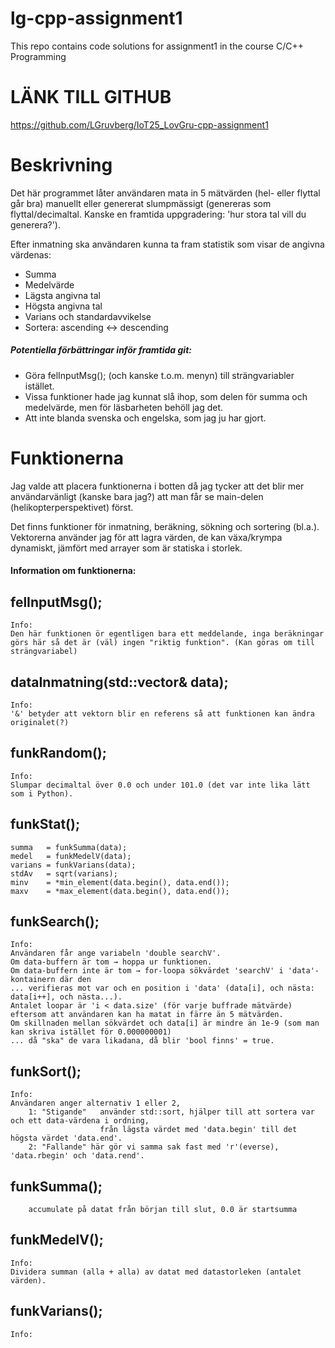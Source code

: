 # lg-cpp-assignment1
This repo contains code solutions for assignment1 in the course C/C++ Programming

# LÄNK TILL GITHUB
https://github.com/LGruvberg/IoT25_LovGru-cpp-assignment1

# Beskrivning
Det här programmet låter användaren mata in 5 mätvärden (hel- eller flyttal går bra) manuellt eller genererat 
slumpmässigt (genereras som flyttal/decimaltal. Kanske en framtida uppgradering: 'hur stora tal vill du generera?').

Efter inmatning ska användaren kunna ta fram statistik som visar de angivna värdenas: 
-   Summa
-   Medelvärde
-   Lägsta angivna tal
-   Högsta angivna tal
-   Varians och standardavvikelse
-   Sortera: ascending ↔ descending

##### Potentiella förbättringar inför framtida git:
-   Göra felInputMsg(); (och kanske t.o.m. menyn) till strängvariabler istället.
-   Vissa funktioner hade jag kunnat slå ihop, som delen för summa och medelvärde, men för läsbarheten behöll jag det.
-   Att inte blanda svenska och engelska, som jag ju har gjort.

# Funktionerna
Jag valde att placera funktionerna i botten då jag tycker att det blir mer användarvänligt (kanske bara jag?) att 
man får se main-delen (helikopterperspektivet) först.

Det finns funktioner för inmatning, beräkning, sökning och sortering (bl.a.).
Vektorerna använder jag för att lagra värden, de kan växa/krympa dynamiskt, jämfört med arrayer som är statiska i storlek.


#### Information om funktionerna:
## felInputMsg();  
    Info: 
    Den här funktionen ör egentligen bara ett meddelande, inga beräkningar görs här så det är (väl) ingen "riktig funktion". (Kan göras om till strängvariabel)
## dataInmatning(std::vector<double>& data);
    Info: 
    '&' betyder att vektorn blir en referens så att funktionen kan ändra originalet(?)
## funkRandom();
    Info: 
    Slumpar decimaltal över 0.0 och under 101.0 (det var inte lika lätt som i Python).
## funkStat();
    summa   = funkSumma(data);
    medel   = funkMedelV(data);
    varians = funkVarians(data);
    stdAv   = sqrt(varians);
    minv    = *min_element(data.begin(), data.end());
    maxv    = *max_element(data.begin(), data.end());
## funkSearch();
    Info: 
    Användaren får ange variabeln 'double searchV'. 
    Om data-buffern är tom → hoppa ur funktionen.
    Om data-buffern inte är tom → for-loopa sökvärdet 'searchV' i 'data'-kontainern där den 
    ... verifieras mot var och en position i 'data' (data[i], och nästa: data[i++], och nästa...).
    Antalet loopar är 'i < data.size' (för varje buffrade mätvärde) eftersom att användaren kan ha matat in färre än 5 mätvärden.
    Om skillnaden mellan sökvärdet och data[i] är mindre än 1e-9 (som man kan skriva istället för 0.000000001)
    ... då "ska" de vara likadana, då blir 'bool finns' = true.
## funkSort();
    Info: 
    Användaren anger alternativ 1 eller 2,
        1: "Stigande"   använder std::sort, hjälper till att sortera var och ett data-värdena i ordning, 
                        från lägsta värdet med 'data.begin' till det högsta värdet 'data.end'.
        2: "Fallande" här gör vi samma sak fast med 'r'(everse), 'data.rbegin' och 'data.rend'.
## funkSumma();
        accumulate på datat från början till slut, 0.0 är startsumma
## funkMedelV();
    Info:
    Dividera summan (alla + alla) av datat med datastorleken (antalet värden).
## funkVarians();
    Info: 
